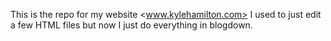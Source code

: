 This is the repo for my website <www.kylehamilton.com> I used to just edit a few HTML files but now I just do everything in blogdown.
